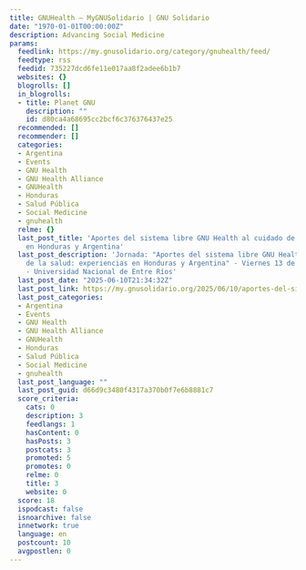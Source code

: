 ```yaml
---
title: GNUHealth – MyGNUSolidario | GNU Solidario
date: "1970-01-01T00:00:00Z"
description: Advancing Social Medicine
params:
  feedlink: https://my.gnusolidario.org/category/gnuhealth/feed/
  feedtype: rss
  feedid: 735227dcd6fe11e017aa8f2adee6b1b7
  websites: {}
  blogrolls: []
  in_blogrolls:
  - title: Planet GNU
    description: ""
    id: d80ca4a68695cc2bcf6c376376437e25
  recommended: []
  recommender: []
  categories:
  - Argentina
  - Events
  - GNU Health
  - GNU Health Alliance
  - GNUHealth
  - Honduras
  - Salud Pública
  - Social Medicine
  - gnuhealth
  relme: {}
  last_post_title: 'Aportes del sistema libre GNU Health al cuidado de la salud: experiencias
    en Honduras y Argentina'
  last_post_description: 'Jornada: "Aportes del sistema libre GNU Health al cuidado
    de la salud: experiencias en Honduras y Argentina" - Viernes 13 de junio 2025
    - Universidad Nacional de Entre Ríos'
  last_post_date: "2025-06-10T21:34:32Z"
  last_post_link: https://my.gnusolidario.org/2025/06/10/aportes-del-sistema-libre-gnu-health-al-cuidado-de-la-salud-experiencias-en-honduras-y-argentina/
  last_post_categories:
  - Argentina
  - Events
  - GNU Health
  - GNU Health Alliance
  - GNUHealth
  - Honduras
  - Salud Pública
  - Social Medicine
  - gnuhealth
  last_post_language: ""
  last_post_guid: d66d9c3480f4317a370b0f7e6b8881c7
  score_criteria:
    cats: 0
    description: 3
    feedlangs: 1
    hasContent: 0
    hasPosts: 3
    postcats: 3
    promoted: 5
    promotes: 0
    relme: 0
    title: 3
    website: 0
  score: 18
  ispodcast: false
  isnoarchive: false
  innetwork: true
  language: en
  postcount: 10
  avgpostlen: 0
---
```

